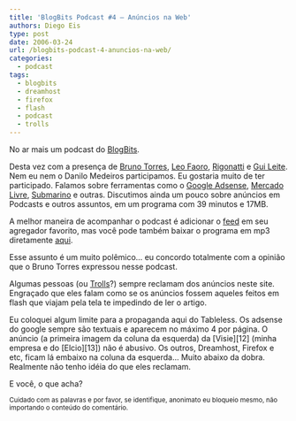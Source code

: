 ```yaml
---
title: 'BlogBits Podcast #4 – Anúncios na Web'
authors: Diego Eis
type: post
date: 2006-03-24
url: /blogbits-podcast-4-anuncios-na-web/
categories:
  - podcast
tags:
  - blogbits
  - dreamhost
  - firefox
  - flash
  - podcast
  - trolls
---
```

No ar mais um podcast do [BlogBits][1].

Desta vez com a presença de [Bruno Torres][2], [Leo Faoro][3], [Rigonatti][4] e [Gui Leite][5]. Nem eu nem o Danilo Medeiros participamos. Eu gostaria muito de ter participado. Falamos sobre ferramentas como o [Google Adsense][6], [Mercado Livre][7], [Submarino][8] e outras. Discutimos ainda um pouco sobre anúncios em Podcasts e outros assuntos, em um programa com 39 minutos e 17MB.

A melhor maneira de acompanhar o podcast é adicionar o [feed][9] em seu agregador favorito, mas você pode também baixar o programa em mp3 diretamente [aqui][10].

Esse assunto é um muito polêmico&#8230; eu concordo totalmente com a opinião que o Bruno Torres expressou nesse podcast.
  
Algumas pessoas (ou [Trolls][11]?) sempre reclamam dos anúncios neste site. Engraçado que eles falam como se os anúncios fossem aqueles feitos em flash que viajam pela tela te impedindo de ler o artigo.

Eu coloquei algum limite para a propaganda aqui do Tableless. Os adsense do google sempre são textuais e aparecem no máximo 4 por página. O anúncio (a primeira imagem da coluna da esquerda) da [Visie][12] (minha empresa e do [Elcio][13]) não é abusivo. Os outros, Dreamhost, Firefox e etc, ficam lá embaixo na coluna da esquerda&#8230; Muito abaixo da dobra. Realmente não tenho idéia do que eles reclamam.

E você, o que acha?
  
<small>Cuidado com as palavras e por favor, se identifique, anonimato eu bloqueio mesmo, não importando o conteúdo do comentário.</small>

 [1]: https://blogbits.com.br/
 [2]: https://brunotorres.net/
 [3]: https://meiobit.com/
 [4]: https://mobilelife.com.br/
 [5]: https://guileite.com/
 [6]: https://google.com/adsense
 [7]: https://mercadolivre.com/
 [8]: https://submarino.com/
 [9]: https://blogbits.com.br/feed/
 [10]: https://blogbits.com.br/podcasts/blogbits-podcast-4.mp3
 [11]: https://tableless.com.br/nao-alimente-os-trolls